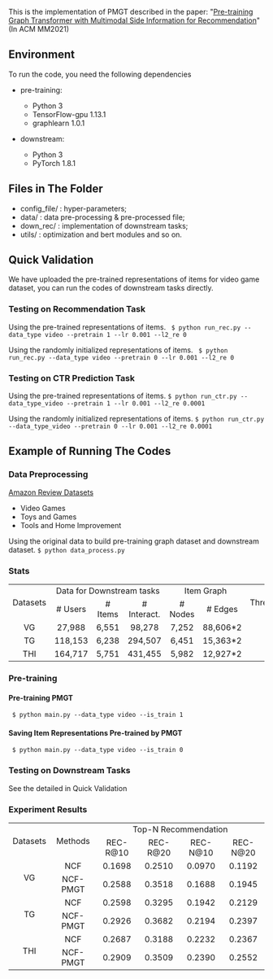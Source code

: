This is the implementation of PMGT described in the paper: "[Pre-training Graph Transformer with Multimodal Side Information for Recommendation](https://doi.org/10.1145/3474085.3475709)" (In ACM MM2021)


## Environment
To run the code, you need the following dependencies
- pre-training:
    - Python 3
    - TensorFlow-gpu 1.13.1
    - graphlearn 1.0.1

- downstream:
    - Python 3
    - PyTorch 1.8.1

## Files in The Folder
- config_file/ : hyper-parameters;
- data/ : data pre-processing & pre-processed file;
- down_rec/ : implementation of downstream tasks;
- utils/ : optimization and bert modules and so on. 


## Quick Validation

We have uploaded the pre-trained representations of items for video game dataset, you can run the codes of downstream tasks directly.

### Testing on Recommendation Task
Using the pre-trained representations of items.
` $ python run_rec.py --data_type video --pretrain 1 --lr 0.001 --l2_re 0`

Using the randomly initialized representations of items.
` $ python run_rec.py --data_type video --pretrain 0 --lr 0.001 --l2_re 0`

### Testing on CTR Prediction Task
Using the pre-trained representations of items.
` $ python run_ctr.py --data_type_video --pretrain 1 --lr 0.001 --l2_re 0.0001 `

Using the randomly initialized representations of items.
` $ python run_ctr.py --data_type_video --pretrain 0 --lr 0.001 --l2_re 0.0001 `

## Example of Running The Codes
### Data Preprocessing
[Amazon Review Datasets](https://nijianmo.github.io/amazon/index.html)
- Video Games
- Toys and Games
- Tools and Home Improvement

Using the original data to build pre-training graph dataset and downstream dataset.
` $ python data_process.py `


### Stats

<table>
  <tr>
    <td rowspan="2" style="text-align:center">Datasets</td>
    <td colspan="3" style="text-align:center">Data for Downstream tasks</td>
    <td colspan="2" style="text-align:center">Item Graph</td>
    <td rowspan="2" style="text-align:center">Threshold</td>
  </tr>
  <tr>
    <td style="text-align:center"># Users</td>
    <td style="text-align:center" ># Items</td>
    <td style="text-align:center"># Interact.</td>
    <td style="text-align:center"># Nodes</td>
    <td style="text-align:center"># Edges</td>
  </tr>
  <tr>
    <td style="text-align:center">VG</td>
    <td style="text-align:center">27,988</td>
    <td style="text-align:center">6,551</td>
    <td style="text-align:center">98,278</td>
    <td style="text-align:center">7,252</td>
    <td style="text-align:center">88,606*2</td>
    <td style="text-align:center">3</td>
  </tr>
  <tr>
    <td style="text-align:center">TG</td>
    <td style="text-align:center">118,153</td>
    <td style="text-align:center">6,238</td>
    <td style="text-align:center">294,507</td>
    <td style="text-align:center">6,451</td>
    <td style="text-align:center">15,363*2</td>
    <td style="text-align:center">4</td>
  </tr>
  <tr>
    <td style="text-align:center">THI</td>
    <td style="text-align:center">164,717</td>
    <td style="text-align:center">5,751</td>
    <td style="text-align:center">431,455</td>
    <td style="text-align:center">5,982</td>
    <td style="text-align:center">12,927*2</td>
    <td style="text-align:center">3</td>
  </tr>
</table>



### Pre-training
#### Pre-training PMGT
` $ python main.py --data_type video --is_train 1`

#### Saving Item Representations Pre-trained by PMGT
` $ python main.py --data_type video --is_train 0`

### Testing on Downstream Tasks
See the detailed in Quick Validation

### Experiment Results 

<table>
  <tr>
    <td rowspan="2" style="text-align:center">Datasets</td>
    <td rowspan="2" style="text-align:center">Methods</td>
    <td colspan="4" style="text-align:center">Top-N Recommendation</td>
  </tr>
  <tr>
    <td style="text-align:center">REC-R@10</td>
    <td style="text-align:center">REC-R@20</td>
    <td style="text-align:center">REC-N@10</td>
    <td style="text-align:center">REC-N@20</td>
  </tr>
  <tr>
    <td rowspan="3" style="text-align:center">VG</td>
  </tr>
  <tr>
    <td style="text-align:center">NCF</td>
    <td style="text-align:center">0.1698</td>
    <td style="text-align:center">0.2510</td>
    <td style="text-align:center">0.0970</td>
    <td style="text-align:center">0.1192</td>
  </tr>
  <tr>
    <td style="text-align:center">NCF-PMGT</td>
    <td style="text-align:center">0.2588</td>
    <td style="text-align:center">0.3518</td>
    <td style="text-align:center">0.1688</td>
    <td style="text-align:center">0.1945</td>
  </tr>
  <tr>
    <td rowspan="3" style="text-align:center">TG</td>
  </tr>
  <tr>
    <td style="text-align:center">NCF</td>
    <td style="text-align:center">0.2598</td>
    <td style="text-align:center">0.3295</td>
    <td style="text-align:center">0.1942</td>
    <td style="text-align:center">0.2129</td>
  </tr>
  <tr>
    <td style="text-align:center">NCF-PMGT</td>
    <td style="text-align:center">0.2926</td>
    <td style="text-align:center">0.3682</td>
    <td style="text-align:center">0.2194</td>
    <td style="text-align:center">0.2397</td>
  </tr>
  <tr>
    <td rowspan="3" style="text-align:center">THI</td>
  </tr>
  <tr>
    <td style="text-align:center">NCF</td>
    <td style="text-align:center">0.2687</td>
    <td style="text-align:center">0.3188</td>
    <td style="text-align:center">0.2232</td>
    <td style="text-align:center">0.2367</td>
  </tr>
  <tr>
    <td style="text-align:center">NCF-PMGT</td>
    <td style="text-align:center">0.2909</td>
    <td style="text-align:center">0.3509</td>
    <td style="text-align:center">0.2390</td>
    <td style="text-align:center">0.2552</td>
  </tr>
</table>
